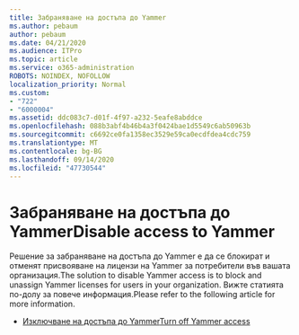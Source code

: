 ```yaml
---
title: Забраняване на достъпа до Yammer
ms.author: pebaum
author: pebaum
ms.date: 04/21/2020
ms.audience: ITPro
ms.topic: article
ms.service: o365-administration
ROBOTS: NOINDEX, NOFOLLOW
localization_priority: Normal
ms.custom:
- "722"
- "6000004"
ms.assetid: ddc083c7-d01f-4f97-a232-5eafe8abddce
ms.openlocfilehash: 088b3abf4b46b4a3f0424bae1d5549c6ab50963b
ms.sourcegitcommit: c6692ce0fa1358ec3529e59ca0ecdfdea4cdc759
ms.translationtype: MT
ms.contentlocale: bg-BG
ms.lasthandoff: 09/14/2020
ms.locfileid: "47730544"
---
```

# <a name="disable-access-to-yammer"></a><span data-ttu-id="30f40-102">Забраняване на достъпа до Yammer</span><span class="sxs-lookup"><span data-stu-id="30f40-102">Disable access to Yammer</span></span>

<span data-ttu-id="30f40-103">Решение за забраняване на достъпа до Yammer е да се блокират и отменят присвояване на лицензи на Yammer за потребители във вашата организация.</span><span class="sxs-lookup"><span data-stu-id="30f40-103">The solution to disable Yammer access is to block and unassign Yammer licenses for users in your organization.</span></span> <span data-ttu-id="30f40-104">Вижте статията по-долу за повече информация.</span><span class="sxs-lookup"><span data-stu-id="30f40-104">Please refer to the following article for more information.</span></span>
  
- [<span data-ttu-id="30f40-105">Изключване на достъпа до Yammer</span><span class="sxs-lookup"><span data-stu-id="30f40-105">Turn off Yammer access</span></span>](https://docs.microsoft.com/yammer/manage-yammer-users/turn-off-user-access)
